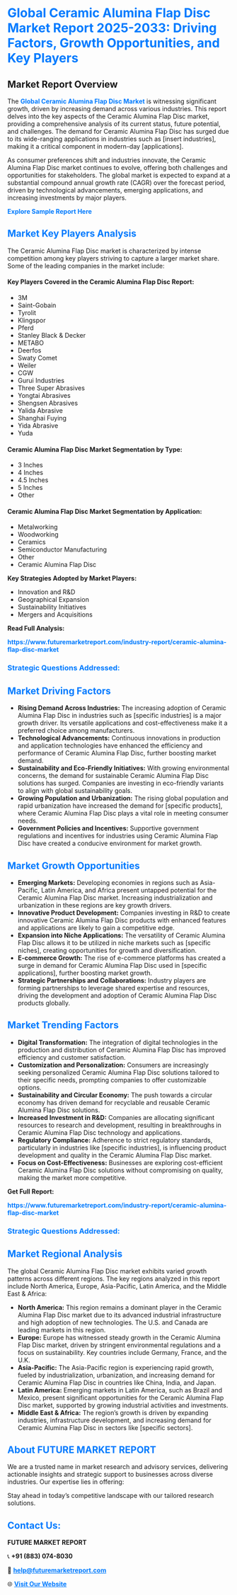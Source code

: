 <h1 style="color: #007BFF;">Global Ceramic Alumina Flap Disc Market Report 2025-2033: Driving Factors, Growth Opportunities, and Key Players</h1>

<section id="overview">
<h2>Market Report Overview</h2>
<p>The <a href="https://www.futuremarketreport.com/industry-report/ceramic-alumina-flap-disc-market" style="color: #007BFF; text-decoration: none;"><strong>Global Ceramic Alumina Flap Disc Market</strong></a> is witnessing significant growth, driven by increasing demand across various industries. This report delves into the key aspects of the Ceramic Alumina Flap Disc market, providing a comprehensive analysis of its current status, future potential, and challenges. The demand for Ceramic Alumina Flap Disc has surged due to its wide-ranging applications in industries such as [insert industries], making it a critical component in modern-day [applications].</p>
<p>As consumer preferences shift and industries innovate, the Ceramic Alumina Flap Disc market continues to evolve, offering both challenges and opportunities for stakeholders. The global market is expected to expand at a substantial compound annual growth rate (CAGR) over the forecast period, driven by technological advancements, emerging applications, and increasing investments by major players.</p>
</section>

<section id="overview">
<p><a href="https://www.futuremarketreport.com/request-sample/reportId=106927" style="color: #007BFF; text-decoration: none;"><strong>Explore Sample Report Here</strong></a></p>
</section>

<section id="key-players">
<h2 style="color: #007BFF;">Market Key Players Analysis</h2>
<p>The Ceramic Alumina Flap Disc market is characterized by intense competition among key players striving to capture a larger market share. Some of the leading companies in the market include:</p>
<h4>Key Players Covered in the Ceramic Alumina Flap Disc Report:</h4>
<ul><li>3M</li><li>Saint-Gobain</li><li>Tyrolit</li><li>Klingspor</li><li>Pferd</li><li>Stanley Black &amp; Decker</li><li>METABO</li><li>Deerfos</li><li>Swaty Comet</li><li>Weiler</li><li>CGW</li><li>Gurui Industries</li><li>Three Super Abrasives</li><li>Yongtai Abrasives</li><li>Shengsen Abrasives</li><li>Yalida Abrasive</li><li>Shanghai Fuying</li><li>Yida Abrasive</li><li>Yuda</li></ul>
<h4>Ceramic Alumina Flap Disc Market Segmentation by Type:</h4>
<ul><li>3 Inches</li><li>4 Inches</li><li>4.5 Inches</li><li>5 Inches</li><li>Other</li></ul>

<h4>Ceramic Alumina Flap Disc Market Segmentation by Application:</h4>
<ul><li>Metalworking</li><li>Woodworking</li><li>Ceramics</li><li>Semiconductor Manufacturing</li><li>Other</li><li>Ceramic Alumina Flap Disc</li></ul>
<p><strong>Key Strategies Adopted by Market Players:</strong></p>
<ul>
<li>Innovation and R&D</li>
<li>Geographical Expansion</li>
<li>Sustainability Initiatives</li>
<li>Mergers and Acquisitions</li>
</ul>
</section>

<section>
<p><strong>Read Full Analysis: </strong></p><a href="https://www.futuremarketreport.com/industry-report/ceramic-alumina-flap-disc-market" style="color: #007BFF; text-decoration: none;"><strong>https://www.futuremarketreport.com/industry-report/ceramic-alumina-flap-disc-market</strong></a>
<h3 style="color: #007BFF;">Strategic Questions Addressed:</h3>
</section>

<section id="driving-factors">
<h2 style="color: #007BFF;">Market Driving Factors</h2>
<ul>
<li><strong>Rising Demand Across Industries:</strong> The increasing adoption of Ceramic Alumina Flap Disc in industries such as [specific industries] is a major growth driver. Its versatile applications and cost-effectiveness make it a preferred choice among manufacturers.</li>
<li><strong>Technological Advancements:</strong> Continuous innovations in production and application technologies have enhanced the efficiency and performance of Ceramic Alumina Flap Disc, further boosting market demand.</li>
<li><strong>Sustainability and Eco-Friendly Initiatives:</strong> With growing environmental concerns, the demand for sustainable Ceramic Alumina Flap Disc solutions has surged. Companies are investing in eco-friendly variants to align with global sustainability goals.</li>
<li><strong>Growing Population and Urbanization:</strong> The rising global population and rapid urbanization have increased the demand for [specific products], where Ceramic Alumina Flap Disc plays a vital role in meeting consumer needs.</li>
<li><strong>Government Policies and Incentives:</strong> Supportive government regulations and incentives for industries using Ceramic Alumina Flap Disc have created a conducive environment for market growth.</li>
</ul>
</section>

<section id="growth-opportunities">
<h2 style="color: #007BFF;">Market Growth Opportunities</h2>
<ul>
<li><strong>Emerging Markets:</strong> Developing economies in regions such as Asia-Pacific, Latin America, and Africa present untapped potential for the Ceramic Alumina Flap Disc market. Increasing industrialization and urbanization in these regions are key growth drivers.</li>
<li><strong>Innovative Product Development:</strong> Companies investing in R&D to create innovative Ceramic Alumina Flap Disc products with enhanced features and applications are likely to gain a competitive edge.</li>
<li><strong>Expansion into Niche Applications:</strong> The versatility of Ceramic Alumina Flap Disc allows it to be utilized in niche markets such as [specific niches], creating opportunities for growth and diversification.</li>
<li><strong>E-commerce Growth:</strong> The rise of e-commerce platforms has created a surge in demand for Ceramic Alumina Flap Disc used in [specific applications], further boosting market growth.</li>
<li><strong>Strategic Partnerships and Collaborations:</strong> Industry players are forming partnerships to leverage shared expertise and resources, driving the development and adoption of Ceramic Alumina Flap Disc products globally.</li>
</ul>
</section>

<section id="trending-factors">
<h2 style="color: #007BFF;">Market Trending Factors</h2>
<ul>
<li><strong>Digital Transformation:</strong> The integration of digital technologies in the production and distribution of Ceramic Alumina Flap Disc has improved efficiency and customer satisfaction.</li>
<li><strong>Customization and Personalization:</strong> Consumers are increasingly seeking personalized Ceramic Alumina Flap Disc solutions tailored to their specific needs, prompting companies to offer customizable options.</li>
<li><strong>Sustainability and Circular Economy:</strong> The push towards a circular economy has driven demand for recyclable and reusable Ceramic Alumina Flap Disc solutions.</li>
<li><strong>Increased Investment in R&D:</strong> Companies are allocating significant resources to research and development, resulting in breakthroughs in Ceramic Alumina Flap Disc technology and applications.</li>
<li><strong>Regulatory Compliance:</strong> Adherence to strict regulatory standards, particularly in industries like [specific industries], is influencing product development and quality in the Ceramic Alumina Flap Disc market.</li>
<li><strong>Focus on Cost-Effectiveness:</strong> Businesses are exploring cost-efficient Ceramic Alumina Flap Disc solutions without compromising on quality, making the market more competitive.</li>
</ul>
</section>

<section>
<p><strong>Get Full Report: </strong></p><a href="https://www.futuremarketreport.com/industry-report/ceramic-alumina-flap-disc-market" style="color: #007BFF; text-decoration: none;"><strong>https://www.futuremarketreport.com/industry-report/ceramic-alumina-flap-disc-market</strong></a>
<h3 style="color: #007BFF;">Strategic Questions Addressed:</h3>
</section>


<section id="regional-analysis">
<h2 style="color: #007BFF;">Market Regional Analysis</h2>
<p>The global Ceramic Alumina Flap Disc market exhibits varied growth patterns across different regions. The key regions analyzed in this report include North America, Europe, Asia-Pacific, Latin America, and the Middle East & Africa:</p>
<ul>
<li><strong>North America:</strong> This region remains a dominant player in the Ceramic Alumina Flap Disc market due to its advanced industrial infrastructure and high adoption of new technologies. The U.S. and Canada are leading markets in this region.</li>
<li><strong>Europe:</strong> Europe has witnessed steady growth in the Ceramic Alumina Flap Disc market, driven by stringent environmental regulations and a focus on sustainability. Key countries include Germany, France, and the U.K.</li>
<li><strong>Asia-Pacific:</strong> The Asia-Pacific region is experiencing rapid growth, fueled by industrialization, urbanization, and increasing demand for Ceramic Alumina Flap Disc in countries like China, India, and Japan.</li>
<li><strong>Latin America:</strong> Emerging markets in Latin America, such as Brazil and Mexico, present significant opportunities for the Ceramic Alumina Flap Disc market, supported by growing industrial activities and investments.</li>
<li><strong>Middle East & Africa:</strong> The region’s growth is driven by expanding industries, infrastructure development, and increasing demand for Ceramic Alumina Flap Disc in sectors like [specific sectors].</li>
</ul>
</section>

<footer>
<h2 style="color: #007BFF;">About FUTURE MARKET REPORT</h2>
<p>We are a trusted name in market research and advisory services, delivering actionable insights and strategic support to businesses across diverse industries. Our expertise lies in offering:</p>

<p>Stay ahead in today’s competitive landscape with our tailored research solutions.</p>

<h2 style="color: #007BFF;">Contact Us:</h2>
<p><strong>FUTURE MARKET REPORT</strong></p>
<p>📞 <strong>+91 (883) 074-8030</strong></p>
<p>📧 <strong><a href="mailto:help@futuremarketreport.com" style="color: #007BFF;">help@futuremarketreport.com</a></strong></p>
<p>🌐 <strong><a href="https://www.futuremarketreport.com/" style="color: #007BFF;">Visit Our Website</a></strong></p>
</footer>
